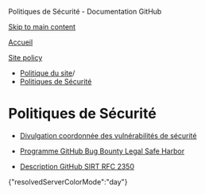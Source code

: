 Politiques de Sécurité - Documentation GitHub

[Skip to main content](#main-content)

[Accueil](/fr)

[Site policy](/fr/site-policy)

* [Politique du site](/fr/site-policy)/
* [Politiques de Sécurité](/fr/site-policy/security-policies)

Politiques de Sécurité
==========

* [Divulgation coordonnée des vulnérabilités de sécurité](/fr/site-policy/security-policies/coordinated-disclosure-of-security-vulnerabilities)

* [Programme GitHub Bug Bounty Legal Safe Harbor](/fr/site-policy/security-policies/github-bug-bounty-program-legal-safe-harbor)

* [Description GitHub SIRT RFC 2350](/fr/site-policy/security-policies/github-sirt-description-rfc-2350)

{"resolvedServerColorMode":"day"}
